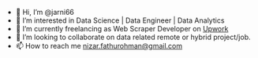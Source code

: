 - 👋 Hi, I’m @jarni66
- 👀 I’m interested in Data Science | Data Engineer | Data Analytics
- 🌱 I’m currently freelancing as Web Scraper Developer on [Upwork](https://www.upwork.com/freelancers/nizarf)
- 💞️ I’m looking to collaborate on data related remote or hybrid project/job.
- 📫 How to reach me nizar.fathurohman@gmail.com

<!---
jarni66/jarni66 is a ✨ special ✨ repository because its `README.md` (this file) appears on your GitHub profile.
You can click the Preview link to take a look at your changes.
--->
